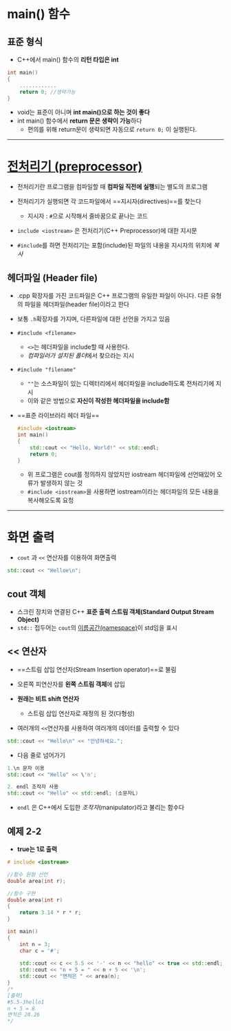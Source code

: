 # main() 함수
## 표준 형식
- C++에서 main() 함수의 **리턴 타입은 int**
```cpp
int main()
{
	............
	return 0; //생략가능
}
```
- void는 표준이 아니며  **int main()으로 하는 것이 좋다**
- int main() 함수에서 **return 문은 생략이 가능**하다
	- 편의를 위해 return문이 생략되면 자동으로 `return 0;` 이 실행된다.
---
# [전처리기 (preprocessor)](https://boycoding.tistory.com/145)
- 전처리기란 프로그램을 컴파일할 때 **컴파일 직전에 실행**되는 별도의 프로그램
- 전처리기가 실행되면 각 코드파일에서 ==지시자(directives)==를 찾는다
	- 지시자 : `#`으로 시작해서 줄바꿈으로 끝나는 코드
- `include <iostream>` 은 전처리기(C++ Preprocessor)에 대한 지시문

- `#include`를 하면 전처리기는 포함(include)된 파일의 내용을 지시자의 위치에 *복사*
## 헤더파일 (Header file)
- .cpp 확장자를 가진 코드파일은 C++ 프로그램의 유일한 파일이 아니다. 다른 유형의 파일을 헤더파일(header file)이라고 한다
- 보통 `.h`확장자를 가지며, 다른파일에 대한 선언을 가지고 있음

- `#include <filename>`
	- `<>`는 헤더파일을 include할 때 사용한다. 
	- *컴파일러가 설치된 폴더*에서 찾으라는 지시

- `#include "filename"`
	- `""`는 소스파일이 있는 디렉터리에서 헤더파일을 include하도록 전처리기에 지시
	- 이와 같은 방법으로 **자신이 작성한 헤더파일을 include함**

- ==표준 라이브러리 헤더 파일==
	```cpp
	#include <iostream>
	int main()
	{
		std::cout << "Hello, World!" << std::endl;
		return 0;
	}
	```
	- 위 프로그램은 cout를 정의하지 않았지만 iostream 헤더파일에 선언돼있어 오류가 발생하지 않는 것
	- `#include <iostream>`을 사용하면 iostream이라는 헤더파일의 모든 내용을 복사해오도록 요청
---
# 화면 출력
- `cout` 과 `<<` 연산자를 이용하여 화면출력
```cpp
std::cout << "Helloe\n";
```

## cout 객체
- 스크린 장치와 연결된 C++ **표준 출력 스트림 객체(Standard Output Stream Object)**
- `std::` 접두어는 `cout`의 [이름공간(namespace)](obsidian://open?vault=Obsidian%20Vault&file=Cpp_Programming%2FChapter%2002%2Fsec%2002%20(namespace%EC%99%80%20std))이 std임을 표시

## << 연산자
- ==스트림 삽입 연산자(Stream Insertion operator)==로 불림
- 오른쪽 피연산자를 **왼쪽 스트림 객체**에 삽입
- **원래는 비트 shift 연산자**
	- 스트림 삽입 연산자로 재정의 된 것(다형성)

- 여러개의 `<<`연산자를 사용하여 여러개의 데이터를 출력할 수 있다
```cpp
std::cout << "Hello\n" << "안녕하세요.";
```

- 다음 줄로 넘어가기
```cpp
1.\n 문자 이용
std::cout << "Hello" << \'n';

2. endl 조작자 사용
std::cout << "Hello" << std::endl; (소문자L)
```

- `endl` 은 C++에서 도입한 *조작자*(manipulator)라고 불리는 함수다

## 예제 2-2
- **true는 1로 출력**
```cpp
# include <iostream>

//함수 원형 선언
double area(int r);  

//함수 구현 
double area(int r)
{
	return 3.14 * r * r;
}

int main()
{
	int n = 3;
	char c = '#';
	
	std::cout << c << 5.5 << '-' << n << "hello" << true << std::endl; //endl을 통해 한칸 띄움
	std::cout << "n + 5 = " << n + 5 << '\n';
	std::cout << "면적은 " << area(n);
}
/*
[출력]
#5.5-3hello1
n + 5 = 8
면적은 28.26
*/
```